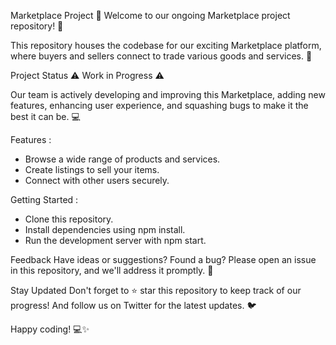 Marketplace Project 🛒
Welcome to our ongoing Marketplace project repository! 🚀

This repository houses the codebase for our exciting Marketplace platform, where buyers and sellers connect to trade various goods and services. 🌟

Project Status
⚠️ Work in Progress ⚠️

Our team is actively developing and improving this Marketplace, adding new features, enhancing user experience, and squashing bugs to make it the best it can be. 💻

Features :
- Browse a wide range of products and services.
- Create listings to sell your items.
- Connect with other users securely.

Getting Started :
- Clone this repository.
- Install dependencies using npm install.
- Run the development server with npm start.

Feedback
Have ideas or suggestions? Found a bug? Please open an issue in this repository, and we'll address it promptly. 🐛

Stay Updated
Don't forget to ⭐️ star this repository to keep track of our progress! And follow us on Twitter for the latest updates. 🐦

Happy coding! 💻✨
